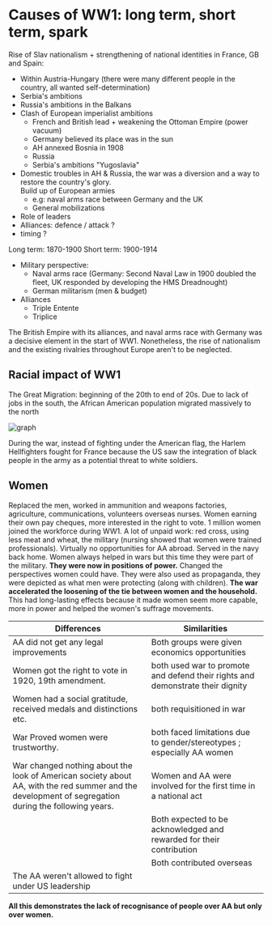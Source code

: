 
# Causes of WW1: long term, short term, spark

Rise of Slav nationalism + strengthening of national identities in France, GB and Spain:

* Within Austria-Hungary (there were many different people in the country, all wanted self-determination)
* Serbia's ambitions
* Russia's ambitions in the Balkans
* Clash of European imperialist ambitions 
	* French and British lead + weakening the Ottoman Empire (power vacuum)
	* Germany believed its place was in the sun
	* AH annexed Bosnia in 1908 
	* Russia
	* Serbia's ambitions "Yugoslavia"
* Domestic troubles in AH & Russia, the war was a diversion and a way to restore the country's glory.  
Build up of European armies 
	* e.g: naval arms race between Germany and the UK
	* General mobilizations
* Role of leaders
* Alliances: defence / attack ?
* timing ?

Long term: 1870-1900
Short term: 1900-1914

* Military perspective:
	* Naval arms race (Germany: Second Naval Law in 1900 doubled the fleet, UK responded by developing the HMS Dreadnought)
	* German militarism (men & budget)
* Alliances
	* Triple Entente
	* Triplice

The British Empire with its alliances, and naval arms race with Germany was a decisive element in the start of WW1. Nonetheless, the rise of nationalism and the existing rivalries throughout Europe aren't to be neglected.

## Racial impact of WW1

The Great Migration: beginning of the 20th to end of 20s. Due to lack of jobs in the south, the African American population migrated massively to the north

![graph](https://i.ibb.co/5n5PYX0/Screenshot-2021-04-28-at-09-34-28.png)

During the war, instead of fighting under the American flag, the Harlem Hellfighters fought for France because the US saw the integration of black people in the army as a potential threat to white soldiers.

## Women

Replaced the men, worked in ammunition and weapons factories, agriculture, communications, volunteers overseas nurses. Women earning their own pay cheques, more interested in the right to vote. 1 million women joined the workforce during WW1. A lot of unpaid work: red cross, using less meat and wheat, the military (nursing showed that women were trained professionals). Virtually no opportunities for AA abroad. Served in the navy back home. Women always helped in wars but this time they were part of the military. **They were now in positions of power.** Changed the perspectives women could have. They were also used as propaganda, they were depicted as what men were protecting (along with children). **The war accelerated the loosening of the tie between women and the household.** This had long-lasting effects because it made women seem more capable, more in power and helped the women's suffrage movements.

| Differences | Similarities |
|--|--|
| AA did not get any legal improvements | Both groups were given economics opportunities |
| Women got the right to vote in 1920, 19th amendment.| both used war to promote and defend their rights and demonstrate their dignity |
|Women had a social gratitude, received medals and distinctions etc.| both requisitioned in war |
|War Proved women were trustworthy.|both faced limitations due to gender/stereotypes ; especially AA women|
|War changed nothing about the look of American society about AA, with the red summer and the development of segregation during the following years.| Women and AA were involved for the first time in a national act |
| | Both expected to be acknowledged and rewarded for their contribution |
| | Both contributed overseas |
| The AA weren't allowed to fight under US leadership |  |

**All this demonstrates the lack of recognisance of people over AA but only over women.**

<!--stackedit_data:
eyJoaXN0b3J5IjpbMTk0MzIyOTk5NywtODMyODcyMjUzLDEzMz
kzOTAwLDEwNTM5MDk3NTgsLTQzMzQxMTE5OSwxOTEzOTA2NTIz
LDExMzE4NTc5NTcsOTYyOTA0NDk5XX0=
-->
